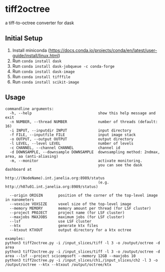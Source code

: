 # tiff2octree
a tiff-to-octree converter for dask

## Initial Setup
1. Install miniconda (https://docs.conda.io/projects/conda/en/latest/user-guide/install/linux.html)
2. Run ```conda install dask```
3. Run ```conda install dask-jobqueue -c conda-forge```
4. Run ```conda install dask-image```
5. Run ```conda install tifffile```
6. Run ```conda install scikit-image```

## Usage
```
commandline arguments:
  -h, --help                              show this help message and exit
  -n NUMBER, --thread NUMBER              number of threads (default: 16)
  -i INPUT, --inputdir INPUT              input directory
  -f FILE, --inputfile FILE               input image stack
  -o OUTPUT, --output OUTPUT              output directory
  -l LEVEL, --level LEVEL                 number of levels
  -c CHANNEL, --channel CHANNEL           channel id
  -d DOWNSAMPLE, --downsample DOWNSAMPLE  downsampling method: 2ndmax, area, aa (anti-aliasing)
  -m, --monitor                           activate monitoring. 
                                          you can see the dask dashboard at 
                                          http://(NodeName).int.janelia.org:8989/status
                                          (e.g. http://h07u01.int.janelia.org:8989/status)
  
  --origin ORIGIN       position of the corner of the top-level image in nanometers
  --voxsize VOXSIZE     voxel size of the top-level image
  --memory MEMORY       memory amount per thread (for LSF cluster)
  --project PROJECT     project name (for LSF cluster)
  --maxjobs MAXJOBS     maximum jobs (for LSF cluster)
  --lsf                 use LSF cluster
  --ktx                 generate ktx files
  --ktxout KTXOUT       output directory for a ktx octree
  
examples: 
python3 tiff2octree.py -i /input_slices/tiff -l 3 -o /output/octree -d area
python3 tiff2octree.py -i /input_slices/tiff -l 3 -o /output/octree -d area --lsf --project scicompsoft --memory 12GB --maxjobs 10
python3 tiff2octree.py -i /input_slices/ch1,/input_slices/ch2 -l 3 -o /output/octree --ktx --ktxout /output/octree/ktx
```
